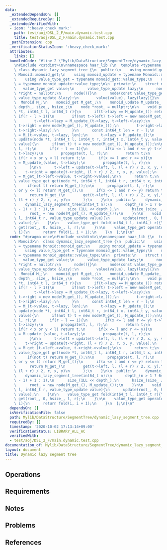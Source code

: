 ```yaml
---
data:
  _extendedDependsOn: []
  _extendedRequiredBy: []
  _extendedVerifiedWith:
  - icon: ':heavy_check_mark:'
    path: test/aoj/DSL_2_F/main.dynamic.test.cpp
    title: test/aoj/DSL_2_F/main.dynamic.test.cpp
  _pathExtension: cpp
  _verificationStatusIcon: ':heavy_check_mark:'
  attributes:
    links: []
  bundledCode: "#line 2 \"Mylib/DataStructure/SegmentTree/dynamic_lazy_segment_tree.cpp\"\
    \n#include <cstdint>\n\nnamespace haar_lib {\n  template <typename Monoid>\n \
    \ class dynamic_lazy_segment_tree {\n  public:\n    using monoid_get = typename\
    \ Monoid::monoid_get;\n    using monoid_update = typename Monoid::monoid_update;\n\
    \    using value_type_get = typename monoid_get::value_type;\n    using value_type_update\
    \ = typename monoid_update::value_type;\n\n  private:\n    struct node {\n   \
    \   value_type_get value;\n      value_type_update lazy;\n      node *left = nullptr,\
    \ *right = nullptr;\n      node(){}\n      node(const value_type_get &value, const\
    \ value_type_update &lazy):\n        value(value), lazy(lazy){}\n    };\n\n  \
    \  Monoid M_;\n    monoid_get M_get_;\n    monoid_update M_update_;\n\n    int64_t\
    \ depth_, size_, hsize_;\n    node *root_ = nullptr;\n\n    void propagate(node\
    \ *t, int64_t l, int64_t r){\n      if(t->lazy == M_update_()) return;\n     \
    \ if(r - l > 1){\n        if(not t->left) t->left = new node(M_get_(), M_update_());\n\
    \        t->left->lazy = M_update_(t->lazy, t->left->lazy);\n        if(not t->right)\
    \ t->right = new node(M_get_(), M_update_());\n        t->right->lazy = M_update_(t->lazy,\
    \ t->right->lazy);\n      }\n      const int64_t len = r - l;\n      t->value\
    \ = M_(t->value, t->lazy, len);\n      t->lazy = M_update_();\n    }\n\n    node*\
    \ update(node *t, int64_t l, int64_t r, int64_t x, int64_t y, value_type_update\
    \ value){\n      if(not t) t = new node(M_get_(), M_update_());\n\n      propagate(t,\
    \ l, r);\n      if(r - l == 1){\n        if(x <= l and r <= y) t->lazy = M_update_(value,\
    \ t->lazy);\n        propagate(t, l, r);\n        return t;\n      }\n\n     \
    \ if(r < x or y < l) return t;\n      if(x <= l and r <= y){\n        t->lazy\
    \ = M_update_(value, t->lazy);\n        propagate(t, l, r);\n        return t;\n\
    \      }\n\n      t->left = update(t->left, l, (l + r) / 2, x, y, value);\n  \
    \    t->right = update(t->right, (l + r) / 2, r, x, y, value);\n      t->value\
    \ = M_get_(t->left->value, t->right->value);\n\n      return t;\n    }\n\n   \
    \ value_type_get get(node *t, int64_t l, int64_t r, int64_t x, int64_t y){\n \
    \     if(not t) return M_get_();\n\n      propagate(t, l, r);\n      if(r <= x\
    \ or y <= l) return M_get_();\n      if(x <= l and r <= y) return t->value;\n\n\
    \      return M_get_(\n        get(t->left, l, (l + r) / 2, x, y),\n        get(t->right,\
    \ (l + r) / 2, r, x, y)\n      );\n    }\n\n  public:\n    dynamic_lazy_segment_tree(){}\n\
    \    dynamic_lazy_segment_tree(int64_t n):\n      depth_(n > 1 ? 64 - __builtin_clzll(n\
    \ - 1) + 1 : 1),\n      size_(1LL << depth_),\n      hsize_(size_ / 2)\n    {\n\
    \      root_ = new node(M_get_(), M_update_());\n    }\n\n    void update(int64_t\
    \ l, int64_t r, value_type_update value){\n      update(root_, 0, hsize_, l, r,\
    \ value);\n    }\n\n    value_type_get fold(int64_t l, int64_t r){\n      return\
    \ get(root_, 0, hsize_, l, r);\n    }\n\n    value_type_get operator[](int64_t\
    \ i){\n      return fold(i, i + 1);\n    }\n  };\n}\n"
  code: "#pragma once\n#include <cstdint>\n\nnamespace haar_lib {\n  template <typename\
    \ Monoid>\n  class dynamic_lazy_segment_tree {\n  public:\n    using monoid_get\
    \ = typename Monoid::monoid_get;\n    using monoid_update = typename Monoid::monoid_update;\n\
    \    using value_type_get = typename monoid_get::value_type;\n    using value_type_update\
    \ = typename monoid_update::value_type;\n\n  private:\n    struct node {\n   \
    \   value_type_get value;\n      value_type_update lazy;\n      node *left = nullptr,\
    \ *right = nullptr;\n      node(){}\n      node(const value_type_get &value, const\
    \ value_type_update &lazy):\n        value(value), lazy(lazy){}\n    };\n\n  \
    \  Monoid M_;\n    monoid_get M_get_;\n    monoid_update M_update_;\n\n    int64_t\
    \ depth_, size_, hsize_;\n    node *root_ = nullptr;\n\n    void propagate(node\
    \ *t, int64_t l, int64_t r){\n      if(t->lazy == M_update_()) return;\n     \
    \ if(r - l > 1){\n        if(not t->left) t->left = new node(M_get_(), M_update_());\n\
    \        t->left->lazy = M_update_(t->lazy, t->left->lazy);\n        if(not t->right)\
    \ t->right = new node(M_get_(), M_update_());\n        t->right->lazy = M_update_(t->lazy,\
    \ t->right->lazy);\n      }\n      const int64_t len = r - l;\n      t->value\
    \ = M_(t->value, t->lazy, len);\n      t->lazy = M_update_();\n    }\n\n    node*\
    \ update(node *t, int64_t l, int64_t r, int64_t x, int64_t y, value_type_update\
    \ value){\n      if(not t) t = new node(M_get_(), M_update_());\n\n      propagate(t,\
    \ l, r);\n      if(r - l == 1){\n        if(x <= l and r <= y) t->lazy = M_update_(value,\
    \ t->lazy);\n        propagate(t, l, r);\n        return t;\n      }\n\n     \
    \ if(r < x or y < l) return t;\n      if(x <= l and r <= y){\n        t->lazy\
    \ = M_update_(value, t->lazy);\n        propagate(t, l, r);\n        return t;\n\
    \      }\n\n      t->left = update(t->left, l, (l + r) / 2, x, y, value);\n  \
    \    t->right = update(t->right, (l + r) / 2, r, x, y, value);\n      t->value\
    \ = M_get_(t->left->value, t->right->value);\n\n      return t;\n    }\n\n   \
    \ value_type_get get(node *t, int64_t l, int64_t r, int64_t x, int64_t y){\n \
    \     if(not t) return M_get_();\n\n      propagate(t, l, r);\n      if(r <= x\
    \ or y <= l) return M_get_();\n      if(x <= l and r <= y) return t->value;\n\n\
    \      return M_get_(\n        get(t->left, l, (l + r) / 2, x, y),\n        get(t->right,\
    \ (l + r) / 2, r, x, y)\n      );\n    }\n\n  public:\n    dynamic_lazy_segment_tree(){}\n\
    \    dynamic_lazy_segment_tree(int64_t n):\n      depth_(n > 1 ? 64 - __builtin_clzll(n\
    \ - 1) + 1 : 1),\n      size_(1LL << depth_),\n      hsize_(size_ / 2)\n    {\n\
    \      root_ = new node(M_get_(), M_update_());\n    }\n\n    void update(int64_t\
    \ l, int64_t r, value_type_update value){\n      update(root_, 0, hsize_, l, r,\
    \ value);\n    }\n\n    value_type_get fold(int64_t l, int64_t r){\n      return\
    \ get(root_, 0, hsize_, l, r);\n    }\n\n    value_type_get operator[](int64_t\
    \ i){\n      return fold(i, i + 1);\n    }\n  };\n}\n"
  dependsOn: []
  isVerificationFile: false
  path: Mylib/DataStructure/SegmentTree/dynamic_lazy_segment_tree.cpp
  requiredBy: []
  timestamp: '2020-10-02 17:13:14+09:00'
  verificationStatus: LIBRARY_ALL_AC
  verifiedWith:
  - test/aoj/DSL_2_F/main.dynamic.test.cpp
documentation_of: Mylib/DataStructure/SegmentTree/dynamic_lazy_segment_tree.cpp
layout: document
title: Dynamic lazy segment tree
---
```


## Operations

## Requirements

## Notes

## Problems

## References
